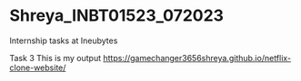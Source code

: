 # Shreya_INBT01523_072023
Internship tasks at Ineubytes

Task 3
This is my output
https://gamechanger3656shreya.github.io/netflix-clone-website/
